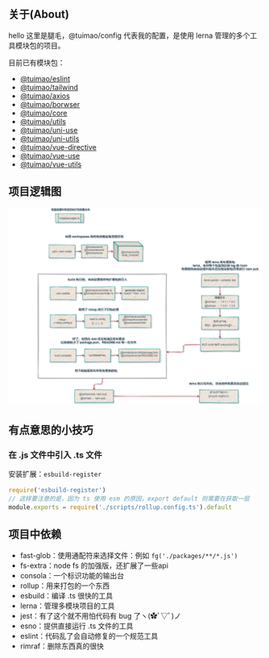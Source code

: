 ## 关于(About)

hello 这里是腿毛，@tuimao/config 代表我的配置，是使用 lerna 管理的多个工具模块包的项目。

目前已有模块包：

- [@tuimao/eslint](./packages/_eslint#readme)
- [@tuimao/tailwind](./packages/_tailwind#readme)
- [@tuimao/axios](./packages/axios#readme)
- [@tuimao/borwser](./packages/borwser#readme)
- [@tuimao/core](./packages/core#readme)
- [@tuimao/utils](./packages/utils#readme)
- [@tuimao/uni-use](./packages/uni-use#readme)
- [@tuimao/uni-utils](./packages/uni-utils#readme)
- [@tuimao/vue-directive](./packages/vue-directive#readme)
- [@tuimao/vue-use](./packages/vue-use#readme)
- [@tuimao/vue-utils](./packages/vue-utils#readme)

## 项目逻辑图

![steps](./meta/images/tuimao-config-steps.png)

## 有点意思的小技巧

### 在 .js 文件中引入 .ts 文件

安装扩展：`esbuild-register`

~~~js
require('esbuild-register')
// 这样要注意的是，因为 ts 使用 esm 的原因，export default 则需要在获取一层
module.exports = require('./scripts/rollup.config.ts').default
~~~

## 项目中依赖

- fast-glob：使用通配符来选择文件：例如 `fg('./packages/**/*.js')`
- fs-extra：node fs 的加强版，还扩展了一些api
- consola：一个标识功能的输出台
- rollup：用来打包的一个东西
- esbuild：编译 .ts 很快的工具
- lerna：管理多模块项目的工具
- jest：有了这个就不用怕代码有 bug 了ヽ(✿ﾟ▽ﾟ)ノ
- esno：提供直接运行 .ts 文件的工具
- eslint：代码乱了会自动修复的一个规范工具
- rimraf：删除东西真的很快

